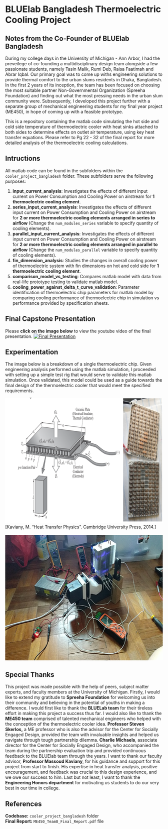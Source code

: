 # BLUElab Bangladesh Thermoelectric Cooling Project 

## Notes from the Co-Founder of BLUElab Bangladesh
During my college days in the University of Michigan - Ann Arbor, I had the preveilege of co-founding a multidisciplinary design team alongside a few passionate students, namely Tasin Malik, Rumi Deb, Raisa Faatimah and Abrar Iqbal. Our primary goal was to come up withs engineering solutions to provide thermal comfort to the urban slums residents in Dhaka, Bangladesh. In the first 2 years of its inception, the team has been focused on choosing the most suitable partner Non-Governmental Organization (Spreeha Foundation) and finding out what the most pressing needs in the urban slum community were. Subsequently, I developed this project further with a separate group of mechanical engineering students for my final year project (ME450), in hope of coming up with a feasible prototype. 

This is a repository containing the matlab code simulating the hot side and cold side temperature of thermoelectric cooler with heat sinks attached to both sides to determine effects on outlet air temperature, using key heat transfer equations. Please refer to Pg 22 - 32 of the final report for more detailed analysis of the thermoelectric cooling calculations. 

## Intructions
All matlab code can be found in the subfolders within the `cooler_project_bangladesh` folder. These subfolders serve the following purposes: 
1. **input_current_analysis**: Investigates the effects of different input current on Power Consumption and Cooling Power on airstream for **1 thermoelectric cooling element**. 
2. **series_input_current_analysis**: Investigates the effects of different input current on Power Consumption and Cooling Power on airstream for **2 or more thermoelectric cooling elements arranged in series to airflow** (Change the `num_modules_series` variable to specify quantity of cooling elements).
3. **parallel_input_current_analysis**: Investigates the effects of different input current on Power Consumption and Cooling Power on airstream for **2 or more thermoelectric cooling elements arranged in parallel to airflow** (Change the `num_modules_parallel` variable to specify quantity of cooling elements).
4. **fin_dimension_analysis**: Studies the changes in overall cooling power of thermoelectric system with fin dimensions on hot and cold side for **1 thermoelectric cooling element**.
5. **comparison_model_vs_testing**: Compares matlab model with data from real-life prototype testing to validate matlab model. 
6. **cooling_power_against_delta_t_curve_validation**: Parameter identification of thermoelectric chip parameters for matlab model by comparing cooling performance of thermoelectric chip in simulation vs performance provided by specification sheets. 


## Final Capstone Presentation
Please **click on the image below** to view the youtube video of the final presentation.
[![Final Presentation](https://img.youtube.com/vi/2auO7Q0tacs/maxresdefault.jpg)](https://www.youtube.com/watch?v=2auO7Q0tacs)


## Experimentation
The image below is a breakdown of a single thermoelectric chip. Given engineering analysis performed using the matlab simulation, I proceeded with setting up a simple test rig that would serve to validate this matlab simulation. Once validated, this model could be used as a guide towards the final design of the thermoelectric cooler that would meet the specified requirements. 

<img src="media/peltier_chip_diagram.png" width="900" height="400" />
[Kaviany, M. “Heat Transfer Physics”. Cambridge University Press, 2014.]<br/><br/>

<img src="media/testing.jpg" width="900" height="400" />


## Special Thanks
This project was made possible with the help of peers, subject matter experts, and faculty members at the University of Michigan. Firstly, I would like to extend my gratitude to **Spreeha Foundation** for welcoming us into their community and believing in the potential of youths in making a difference. I would first like to thank the **BLUELab team** for their tireless effort in making this project a success thus far. I would also like to thank the **ME450 team** comprised of talented mechanical engineers who helped with the conception of the thermoelectric cooler idea. **Professor Steven Skerlos,** a ME professor who is also the advisor for the Center for Socially Engaged Design, provided the team with invaluable insights and helped us navigate through tough partnership dilemma. **Charlie Michaels**, associate director for the Center for Socially Engaged Design, who accompanied the team during the partnership evaluation trip and provided continuous feedback to the BLUElab team through the years. I want to thank our faculty advisor, **Professor Massoud Kaviany**, for his guidance and support for this project from start to finish. His expertise in heat transfer analysis, positive encouragement, and feedback was crucial to this design experience, and we owe our success to him. Last but not least, I want to thank the **Engineering Honors department** for motivating us students to do our very best in our time in college.


## References
**Codebase:** `cooler_project_bangladesh` folder<br/>
**Final Report:** `ME450_Team8_Final_Report.pdf` file
